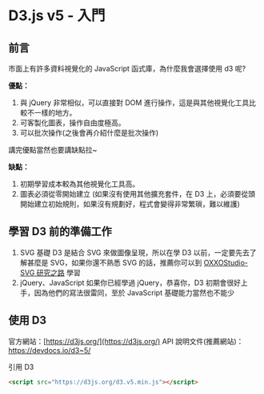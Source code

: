 # D3.js v5 - 入門

## 前言

市面上有許多資料視覺化的 JavaScript 函式庫，為什麼我會選擇使用 d3 呢?

**優點：**

1. 與 jQuery 非常相似，可以直接對 DOM 進行操作，這是與其他視覺化工具比較不一樣的地方。
2. 可客製化圖表，操作自由度極高。
3. 可以批次操作(之後會再介紹什麼是批次操作)

講完優點當然也要講缺點拉~

**缺點：**

1. 初期學習成本較為其他視覺化工具高。
2. 圖表必須從零開始建立 (如果沒有使用其他擴充套件，在 D3 上，必須要從頭開始建立初始規則，如果沒有規劃好，程式會變得非常繁瑣，難以維護)

## 學習 D3 前的準備工作

1. SVG 基礎
   D3 是結合 SVG 來做圖像呈現，所以在學 D3 以前，一定要先去了解甚麼是 SVG，如果你還不熟悉 SVG 的話，推薦你可以到 [OXXOStudio-SVG 研究之路](https://www.oxxostudio.tw/articles/201406/svg-01-intro.html) 學習
2. jQuery、JavaScript
   如果你已經學過 jQuery，恭喜你，D3 初期會很好上手，因為他們的寫法很雷同，至於 JavaScript 基礎能力當然也不能少

## 使用 D3

官方網站：[https://d3js.org/](https://d3js.org/)
API 說明文件(推薦網站)：https://devdocs.io/d3~5/

引用 D3

```html
<script src="https://d3js.org/d3.v5.min.js"></script>
```
